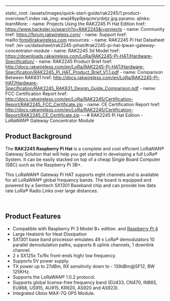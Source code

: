 ---
static_root: /assets/images/quick-start-guide/rak2245/1.product-overview/1.index
rak_img: wwj49yp9jeqcmrynbtjz.jpg
params:
  qlinks:
    learnMore:
      - name: Projects Using the RAK2245 Pi Hat Edition
        href: https://www.hackster.io/search?q=RAK2245&i=projects
      - name: Community
        href: https://forum.rakwireless.com/
      - name: Support
        href: mailto:fomi@rakwireless.com
    resources:
      - name: RAK2245 Pi Hat Datasheet
        href: /en-us/datasheet/rak2245-pihat/#rak2245-pi-hat-lpwan-gateway-concentrator-module
      - name: RAK2245 3d Model
        href: https://downloads.rakwireless.com/LoRa/RAK2245-Pi-HAT/Hardware-Specification/
      - name: RAK2245 Product Brief
        href: http://docs.rakwireless.com/en/LoRa/RAK2245-Pi-HAT/Hardware-Specification/RAK2245_Pi_HAT_Product_Brief_V1.1.pdf
      - name: Comparison Between RAK831
        href: http://docs.rakwireless.com/en/LoRa/RAK2245-Pi-HAT/Hardware-Specification/RAK2245_RAK831_Design_Guide_Comparison.pdf
      - name: FCC Certification Report
        href: http://docs.rakwireless.com/en/LoRa/RAK2245/Certification-Report/RAK2245_FCC_Certificate.zip
      - name: CE Certification Report
        href: http://docs.rakwireless.com/en/LoRa/RAK2245/Certification-Report/RAK2245_CE_Certificate.zip
---# RAK2245 Pi Hat Edition - LoRaWAN® Gateway Concentrator Module

<rk-img
  :src="`${$frontmatter.static_root}/wwj49yp9jeqcmrynbtjz.jpg`"
  width="70%"
  figure-number="1"
  caption="RAK2245 Pi Hat Edition"
/>

## Product Background

The **RAK2245 Raspberry Pi Hat** is a complete and cost efficient LoRaWAN® Gateway Solution that will help you get started in developing a full LoRa® System. It can be easily stacked on top of a cheap Single Board Computer (SBC) such as the Raspberry Pi 3B+.

This LoRaWAN® Gateway Pi HAT supports eight channels and is available for all LoRaWAN® global frequency bands. The board is equipped and powered by a Semtech SX1301 Baseband chip and can provide low data rate LoRa® Radio Links over large distances.

<rk-btn
  src="quick-start-guide.html"
  label="Set up Your RAK2245 Pi Hat Edition - LoRaWAN® Gateway Concentrator Module"
/>

&nbsp;

<rk-quick-links :params="$frontmatter.params.qlinks" />

## Product Features

- Compatible with Raspberry Pi 3 Model B+ edition. and [Raspberry Pi 4](https://downloads.rakwireless.com/en/LoRa/RAK2245-Pi-HAT/Firmware/Raspberry-Pi-4/)
- Large Heatsink for Heat Dissipation
- SX1301 base band processor emulates 49 x LoRa® demodulators 10 parallel demodulation paths, supports 8 uplink channels, 1 downlink channel.
- 2 x SX125x Tx/Rx front-ends high/ low frequency.
- Supports 5V power supply.
- TX power up to 27dBm, RX sensitivity down to - 139dBm@SF12, BW 125KHz.
- Supports the LoRaWAN® 1.0.2 protocol.
- Supports global license-free frequency band (EU433, CN470, IN865, EU868, US915, AU915, KR920, AS920 and AS923).
- Integrated Ublox MAX-7Q GPS Module.

